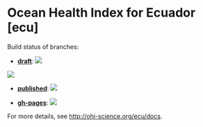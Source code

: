 # Ocean Health Index for Ecuador [ecu]

Build status of branches:

- [**draft**](https://github.com/OHI-Science/ecu/tree/draft): [![](https://api.travis-ci.org/OHI-Science/ecu.svg?branch=draft)](https://travis-ci.org/OHI-Science/ecu/branches)

![](https://api.travis-ci.org/OHI-Science/ecu.svg?branch=draft)

- [**published**](https://github.com/OHI-Science/ecu/tree/published): [![](https://travis-ci.org/OHI-Science/ecu/svg?branch=published)](https://travis-ci.org/OHI-Science/ecu/branches)

- [**gh-pages**](https://github.com/OHI-Science/ecu/tree/gh-pages): [![](https://travis-ci.org/OHI-Science/ecu/svg?branch=gh-pages)](https://travis-ci.org/OHI-Science/ecu/branches)

For more details, see http://ohi-science.org/ecu/docs.
